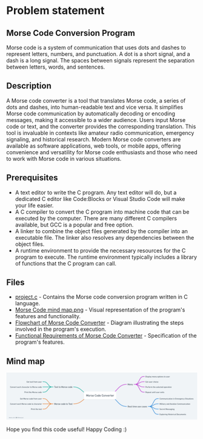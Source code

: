<h1>Problem statement </h1>
<h2>Morse Code Conversion Program</h2>
<p>Morse code is a system of communication that uses dots and dashes to represent letters, numbers, and punctuation. A dot is a short signal, and a dash is a long signal. The spaces between signals represent the separation between letters, words, and sentences.</p>

<h2>Description</h2>
<p>A Morse code converter is a tool that translates Morse code, a series of dots and dashes, into human-readable text and vice versa. It simplifies Morse code communication by automatically decoding or encoding messages, making it accessible to a wider audience. Users input Morse code or text, and the converter provides the corresponding translation. This tool is invaluable in contexts like amateur radio communication, emergency signaling, and historical research. Modern Morse code converters are available as software applications, web tools, or mobile apps, offering convenience and versatility for Morse code enthusiasts and those who need to work with Morse code in various situations.</p>
<h2>Prerequisites</h2>
<ul>
<li>A text editor to write the C program. Any text editor will do, but a dedicated C editor like Code:Blocks or Visual Studio Code will make your life easier.</li>
<li>A C compiler to convert the C program into machine code that can be executed by the computer. There are many different C compilers available, but GCC is a popular and free option.</li>
<li>A linker to combine the object files generated by the compiler into an executable file. The linker also resolves any dependencies between the object files.</li>
<li>A runtime environment to provide the necessary resources for the C program to execute. The runtime environment typically includes a library of functions that the C program can call.</li>
</ul>
<h2>Files</h2>
<ul>
<li><a href="project.c" download>project.c</a> - Contains the Morse code conversion program written in C language.</li>
<li><a href="Morse%20Code%20mind%20map.png" target="_blank">Morse Code mind map.png</a> - Visual representation of the program's features and functionality.</li>
<li><a href="flowchart.png" target="_blank">Flowchart of Morse Code Converter</a> - Diagram illustrating the steps involved in the program's execution.</li>
<li><a href="functional-requirements.pdf" target="_blank">Functional Requirements of Morse Code Converter</a> - Specification of the program's features.</li>
</ul>
<h2>Mind map</h2>
<img src="https://github.com/Vineeth0102/mite/blob/main/Morse%20Code%20mind%20map.png"></img>
<p>Hope you find this code useful! Happy Coding :)</p>




